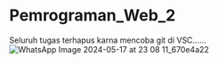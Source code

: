 # Pemrograman_Web_2
Seluruh tugas terhapus karna mencoba git di VSC......
![WhatsApp Image 2024-05-17 at 23 08 11_670e4a22](https://github.com/GLQ5709/Pemrograman_Web_2/assets/146647753/274a32f7-c01f-4f45-a154-589f89b98075)
